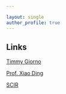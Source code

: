 ```yaml
---

layout: single
author_profile: true
---
```


## Links

[Timmy Giorno](https://timmygiorno.github.io/)

[Prof. Xiao Ding](http://ir.hit.edu.cn/~xding/)

[SCIR](http://ir.hit.edu.cn/)


